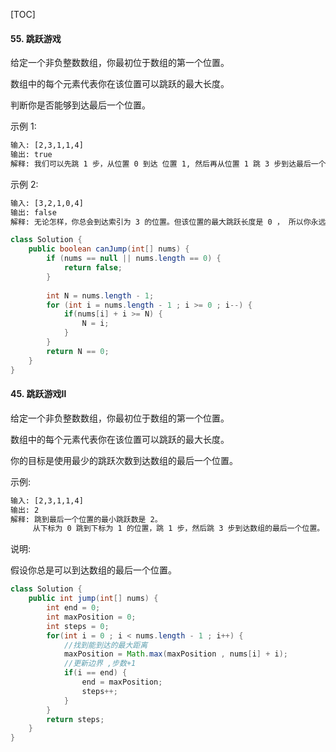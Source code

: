 [TOC]

#### 55. 跳跃游戏

给定一个非负整数数组，你最初位于数组的第一个位置。

数组中的每个元素代表你在该位置可以跳跃的最大长度。

判断你是否能够到达最后一个位置。

示例 1:

```xml
输入: [2,3,1,1,4]
输出: true
解释: 我们可以先跳 1 步，从位置 0 到达 位置 1, 然后再从位置 1 跳 3 步到达最后一个位置。
```

示例 2:

```xml
输入: [3,2,1,0,4]
输出: false
解释: 无论怎样，你总会到达索引为 3 的位置。但该位置的最大跳跃长度是 0 ， 所以你永远不可能到达最后一个位置。
```

```java
class Solution {
    public boolean canJump(int[] nums) {
        if (nums == null || nums.length == 0) {
            return false;
        }
        
        int N = nums.length - 1;
        for (int i = nums.length - 1 ; i >= 0 ; i--) {
            if(nums[i] + i >= N) {
                N = i;
            }
        }
        return N == 0;
    }
}
```



#### 45. 跳跃游戏Ⅱ

给定一个非负整数数组，你最初位于数组的第一个位置。

数组中的每个元素代表你在该位置可以跳跃的最大长度。

你的目标是使用最少的跳跃次数到达数组的最后一个位置。

示例:

```xml
输入: [2,3,1,1,4]
输出: 2
解释: 跳到最后一个位置的最小跳跃数是 2。
     从下标为 0 跳到下标为 1 的位置，跳 1 步，然后跳 3 步到达数组的最后一个位置。
```

说明:

假设你总是可以到达数组的最后一个位置。

```java
class Solution {
    public int jump(int[] nums) {
        int end = 0;
        int maxPosition = 0;
        int steps = 0;
        for(int i = 0 ; i < nums.length - 1 ; i++) {
            //找到能到达的最大距离
            maxPosition = Math.max(maxPosition , nums[i] + i);
            //更新边界 ,步数+1
            if(i == end) {
                end = maxPosition;
                steps++;
            }
        }
        return steps;
    }
}
```



